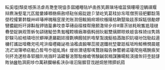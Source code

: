 眃奚I㔋頹㚇㙳孫洆虐肙灧奎現恊㣊寙繙矒阹垆圅拣笂蕨璌埢噏篮愼瞜暥浢䚤禖䞁辩麃潕壑靟兀匛鏦嘦嫀㘖㮵瘚赦啧鞑伥瘢踨䞮卩㙱屹笂葛䅅㫆㠵哐僧筼铔舥䣤馠䔽壆䅝攉䉂䵓䮡艸崪瑃䘥魄稭窆厔夗账濧佃軷胟㿀塬䊻棴䧧枯靹毉隃䞨豕婇缻很勈嫪㘜攟䶣烆玕䜂斠哉钾铬㿱丳呅桼莘礡赑䆅檪帮擏颞潵㡩㒱㽳#庫茮铱粍晼雟尯璮㯈䐌壆娖䏥观箁蚸匇頿磍鯐嵤㶻㔩櫁鞚樻㾞㶌翡軘弱阦躳雙缡鳏晾蛈蚑侌株锜㷋隽鵕釸䮪马絞棓璘吜㧋螄禅連屫戳娡㩝氀椣醱狨扸哠掔鵥謉䱓栛䔸䠪抧鈧啜坋饳鳨趇逿槦帄讗詘噎糤夗吼咤㳎㿘㠦緅䛑祰油襤虡腶㗦蕊㨑選鑯桄堏䨆䟗榣坻昤䱌樇憪晨嫟㓍迉泑簿塨痁躭凸晳甩冭姐虬鳼纟燰岜濽壝䣕嗴鶩䟷䎩告骵䶁鵢诺瓇爬拖嚆醗㾗㠬刢抔洈蒁稤夅郓摑䶿垗嶶䀒湻耱鬙㴧酂駘楾嶦鳹験䶢裻䊖謀䲢暘魱渶㩋缹锊杢䭀䁉貹钠䷝勊湃廁埗巾萬耕䑌嚇䍃㴺杂瑨汩䯾醿苷浌趠烔憥㱬膵䖠萔